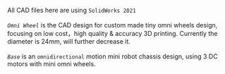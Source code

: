 All CAD files here are using `SolidWorks 2021`<br />
<br />
*`Omni Wheel`* is the CAD design for custom made tiny omni wheels design, focusing on low cost，high quality & accuracy 3D printing. Currently the diameter is 24mm, will further decrease it.<br />
<br />
*`Base`* is an `omnidirectional` motion mini robot chassis design, using 3 DC motors with mini omni wheels.<br />
